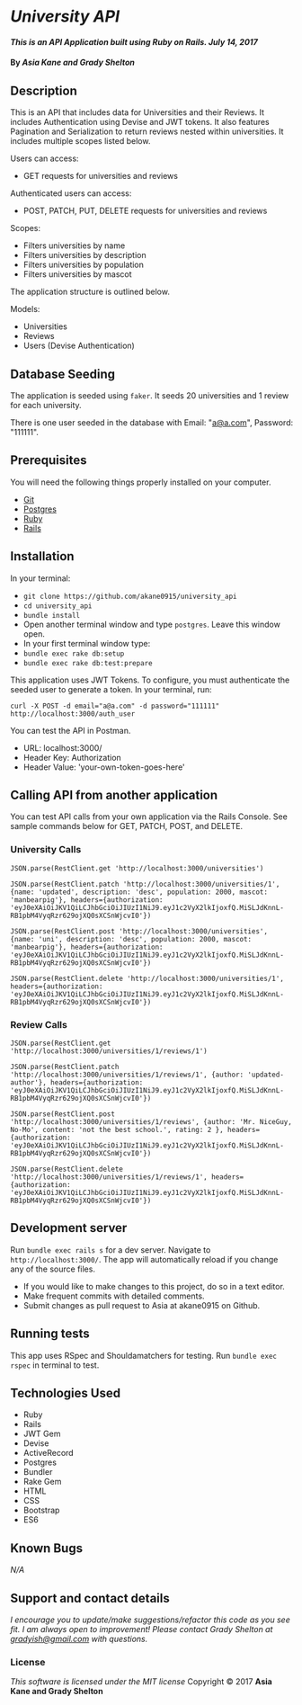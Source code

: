# _University API_

#### _This is an API Application built using Ruby on Rails.  July 14, 2017_

#### By _**Asia Kane and Grady Shelton**_

## Description

This is an API that includes data for Universities and their Reviews.  It includes Authentication using Devise and JWT tokens.  It also features Pagination and Serialization to return reviews nested within universities.  It includes multiple scopes listed below.

Users can access:
- GET requests for universities and reviews

Authenticated users can access:
- POST, PATCH, PUT, DELETE requests for universities and reviews

Scopes:
- Filters universities by name
- Filters universities by description
- Filters universities by population
- Filters universities by mascot

The application structure is outlined below.  

Models:
  - Universities
  - Reviews
  - Users (Devise Authentication)

## Database Seeding

The application is seeded using `faker`.  It seeds 20 universities and 1 review for each university.

There is one user seeded in the database with Email: "a@a.com", Password: "111111".

## Prerequisites

You will need the following things properly installed on your computer.

* [Git](https://git-scm.com/)
* [Postgres](https://www.postgresql.org/)
* [Ruby](https://www.ruby-lang.org/en/downloads/)
* [Rails](http://rubyonrails.org/)

## Installation

In your terminal:
* `git clone https://github.com/akane0915/university_api`
* `cd university_api`
* `bundle install`
* Open another terminal window and type `postgres`.  Leave this window open.
* In your first terminal window type:
* `bundle exec rake db:setup`
* `bundle exec rake db:test:prepare`

This application uses JWT Tokens.  To configure, you must authenticate the seeded user to generate a token.  In your terminal, run:

`curl -X POST -d email="a@a.com" -d password="111111" http://localhost:3000/auth_user`

You can test the API in Postman.

* URL: localhost:3000/
* Header Key: Authorization
* Header Value: 'your-own-token-goes-here'

## Calling API from another application
You can test API calls from your own application via the Rails Console.  See sample commands below for GET, PATCH, POST, and DELETE.

### University Calls

```
JSON.parse(RestClient.get 'http://localhost:3000/universities')
```

```
JSON.parse(RestClient.patch 'http://localhost:3000/universities/1', {name: 'updated', description: 'desc', population: 2000, mascot: 'manbearpig'}, headers={authorization: 'eyJ0eXAiOiJKV1QiLCJhbGciOiJIUzI1NiJ9.eyJ1c2VyX2lkIjoxfQ.MiSLJdKnnL-RB1pbM4VyqRzr629ojXQ0sXCSnWjcvI0'})
```

```
JSON.parse(RestClient.post 'http://localhost:3000/universities', {name: 'uni', description: 'desc', population: 2000, mascot: 'manbearpig'}, headers={authorization: 'eyJ0eXAiOiJKV1QiLCJhbGciOiJIUzI1NiJ9.eyJ1c2VyX2lkIjoxfQ.MiSLJdKnnL-RB1pbM4VyqRzr629ojXQ0sXCSnWjcvI0'})
```

```
JSON.parse(RestClient.delete 'http://localhost:3000/universities/1', headers={authorization: 'eyJ0eXAiOiJKV1QiLCJhbGciOiJIUzI1NiJ9.eyJ1c2VyX2lkIjoxfQ.MiSLJdKnnL-RB1pbM4VyqRzr629ojXQ0sXCSnWjcvI0'})
```

### Review Calls

```
JSON.parse(RestClient.get 'http://localhost:3000/universities/1/reviews/1')
```

```
JSON.parse(RestClient.patch 'http://localhost:3000/universities/1/reviews/1', {author: 'updated-author'}, headers={authorization: 'eyJ0eXAiOiJKV1QiLCJhbGciOiJIUzI1NiJ9.eyJ1c2VyX2lkIjoxfQ.MiSLJdKnnL-RB1pbM4VyqRzr629ojXQ0sXCSnWjcvI0'})
```

```
JSON.parse(RestClient.post 'http://localhost:3000/universities/1/reviews', {author: 'Mr. NiceGuy, No-Mo', content: 'not the best school.', rating: 2 }, headers={authorization: 'eyJ0eXAiOiJKV1QiLCJhbGciOiJIUzI1NiJ9.eyJ1c2VyX2lkIjoxfQ.MiSLJdKnnL-RB1pbM4VyqRzr629ojXQ0sXCSnWjcvI0'})
```

```
JSON.parse(RestClient.delete 'http://localhost:3000/universities/1/reviews/1', headers={authorization: 'eyJ0eXAiOiJKV1QiLCJhbGciOiJIUzI1NiJ9.eyJ1c2VyX2lkIjoxfQ.MiSLJdKnnL-RB1pbM4VyqRzr629ojXQ0sXCSnWjcvI0'})
```


## Development server

Run `bundle exec rails s` for a dev server. Navigate to `http://localhost:3000/`. The app will automatically reload if you change any of the source files.

* If you would like to make changes to this project, do so in a text editor.
* Make frequent commits with detailed comments.
* Submit changes as pull request to Asia at akane0915 on Github.

## Running tests

This app uses RSpec and Shouldamatchers for testing.
Run `bundle exec rspec` in terminal to test.

## Technologies Used

* Ruby
* Rails
* JWT Gem
* Devise
* ActiveRecord
* Postgres
* Bundler
* Rake Gem
* HTML
* CSS
* Bootstrap
* ES6

## Known Bugs
_N/A_

## Support and contact details
_I encourage you to update/make suggestions/refactor this code as you see fit. I am always open to improvement! Please contact Grady Shelton at gradyish@gmail.com with questions._

### License
*This software is licensed under the MIT license*
Copyright © 2017 **Asia Kane and Grady Shelton**

